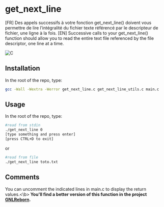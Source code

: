# get_next_line
[FR] Des appels successifs à votre fonction get_next_line() doivent vous permettre de lire l’intégralité du fichier texte référencé par le descripteur de fichier, une ligne à la fois.
[EN] Successive calls to your get_next_line() function should allow you to read the entire text file referenced by the file descriptor, one line at a time.

![C](https://img.shields.io/badge/C-00599C?style=for-the-badge&logo=c&logoColor=white)

## Installation

In the root of the repo, type:

```bash
gcc -Wall -Wextra -Werror get_next_line.c get_next_line_utils.c main.c get_next_line.h -D BUFFER_SIZE=12 -o get_next_line
```

## Usage

In the root of the repo, type:
 
 ```bash
 #read from stdin
./get_next_line 0
[type something and press enter]
[press CTRL+D to exit]
```
or 
```bash
#read from file
./get_next_line toto.txt
```

## Comments
You can uncomment the indicated lines in main.c to display the return values.<\b><b/>
You'll find a better version of this function in the project <a href="https://github.com/pnielly/GNLReborn">GNLReborn</a>.
